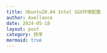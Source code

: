 ```yaml
---
title: Ubuntu20.04 Intel SGX环境配置
author: Axellance
date: 2024-05-18
layout: post
category: 排序
mermaid: true
---
```


